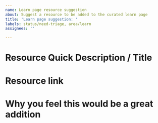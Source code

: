 ```yaml
---
name: Learn page resource suggestion
about: Suggest a resource to be added to the curated learn page
title: 'Learn page suggestion: '
labels: status/need-triage, area/learn
assignees: ''

---
```


# Resource Quick Description / Title

# Resource link

# Why you feel this would be a great addition
